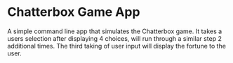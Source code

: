 # Chatterbox Game App

A simple command line app that simulates the Chatterbox game. It takes a users selection after displaying 4 choices, will run through a similar step 2 additional times. The third taking of user input will display the fortune to the user.
